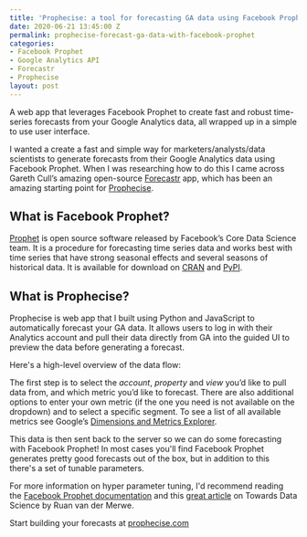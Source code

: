 ```yaml
---
title: 'Prophecise: a tool for forecasting GA data using Facebook Prophet'
date: 2020-06-21 13:45:00 Z
permalink: prophecise-forecast-ga-data-with-facebook-prophet
categories:
- Facebook Prophet
- Google Analytics API
- Forecastr
- Prophecise
layout: post
---
```


A web app that leverages Facebook Prophet to create fast and robust time-series forecasts from your Google Analytics data, all wrapped up in a simple to use user interface.

<amp-img src="/assets/images/screely-1592742794169.png" width="929" height="510" layout="responsive"></amp-img>

I wanted a create a fast and simple way for marketers/analysts/data scientists to generate forecasts from their Google Analytics data using Facebook Prophet. When I was researching how to do this I came across Gareth Cull’s amazing open-source [Forecastr](https://github.com/garethcull/forecastr) app, which has been an amazing starting point for [Prophecise](https://prophecise.com).

## What is Facebook Prophet?

[Prophet](https://facebook.github.io/prophet/) is open source software released by Facebook’s Core Data Science team. It is a procedure for forecasting time series data and works best with time series that have strong seasonal effects and several seasons of historical data. It is available for download on [CRAN](https://cran.r-project.org/package=prophet) and [PyPI](https://pypi.python.org/pypi/fbprophet/).

## What is Prophecise?

Prophecise is web app that I built using Python and JavaScript to automatically forecast your GA data. It allows users to log in with their Analytics account and pull their data directly from GA into the guided UI to preview the data before generating a forecast.

Here's a high-level overview of the data flow:

<amp-img src="/assets/images/prophecise-data-flow.jpg" width="1280" height="582" layout="responsive"></amp-img>

The first step is to select the *account*, *property* and *view* you’d like to pull data from, and which metric you’d like to forecast. There are also additional options to enter your own metric (if the one you need is not available on the dropdown) and to select a specific segment. To see a list of all available metrics see Google’s [Dimensions and Metrics Explorer](https://ga-dev-tools.appspot.com/dimensions-metrics-explorer/).

<amp-img src="/assets/images/prophecise-ga-data.jpg" width="963" height="608" layout="responsive"></amp-img>

This data is then sent back to the server so we can do some forecasting with Facebook Prophet! In most cases you'll find Facebook Prophet generates pretty good forecasts out of the box, but in addition to this there's a set of tunable parameters.

<amp-img src="/assets/images/prophecise-tunable.jpg" width="896" height="481" layout="responsive"></amp-img>

For more information on hyper parameter tuning, I'd recommend reading the [Facebook Prophet documentation](https://facebook.github.io/prophet/) and this [great article](https://towardsdatascience.com/implementing-facebook-prophet-efficiently-c241305405a3) on Towards Data Science by Ruan van der Merwe.

Start building your forecasts at [prophecise.com](https://prophecise.com?utm_source=prophecise-post&utm_medium=my-blog)
